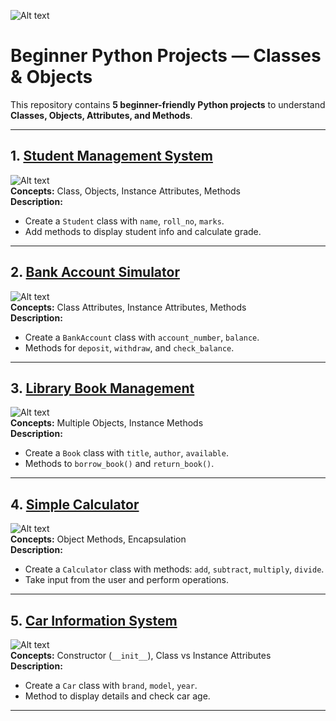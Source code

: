
![Alt text](https://tse2.mm.bing.net/th/id/OIP.ESJw7FZasQjL_GbMgBc8igHaDl?pid=Api&P=0&h=180)

# Beginner Python Projects — Classes & Objects

This repository contains **5 beginner-friendly Python projects** to understand **Classes, Objects, Attributes, and Methods**.

---

## 1. [Student Management System](student_management_system.py)  
![Alt text](https://tse2.mm.bing.net/th/id/OIP.-8KDcaFyXvaTqZUrG1OqrAHaDQ?pid=Api&P=0&h=180)  
**Concepts:** Class, Objects, Instance Attributes, Methods  
**Description:**                                                           
                                                       
- Create a `Student` class with `name`, `roll_no`, `marks`.                           
- Add methods to display student info and calculate grade.

---

## 2. [Bank Account Simulator](bank_account_simulator.py)
![Alt text](https://tse3.mm.bing.net/th/id/OIP.DZN0VC1I2eJzm-0-UvbvsQHaHa?pid=Api&P=0&h=180)  
**Concepts:** Class Attributes, Instance Attributes, Methods  
**Description:**  
- Create a `BankAccount` class with `account_number`, `balance`. 
- Methods for `deposit`, `withdraw`, and `check_balance`.

---

## 3. [Library Book Management](library_book_management.py)
![Alt text](https://tse2.mm.bing.net/th/id/OIP.GyVnb_dZqzqTMR-yRwB8zQHaD4?pid=Api&P=0&h=180)  
**Concepts:** Multiple Objects, Instance Methods  
**Description:**  
- Create a `Book` class with `title`, `author`, `available`.  
- Methods to `borrow_book()` and `return_book()`.

---

## 4. [Simple Calculator](simple_calculator.py)
![Alt text](https://tse3.mm.bing.net/th/id/OIP.Pyz6DjNvag3JUu4-RaKgdQHaD4?pid=Api&P=0&h=180)  
**Concepts:** Object Methods, Encapsulation  
**Description:**  
- Create a `Calculator` class with methods: `add`, `subtract`, `multiply`, `divide`.  
- Take input from the user and perform operations.

---

## 5. [Car Information System](car_information_system.py)
![Alt text](https://tse2.mm.bing.net/th/id/OIP.jt7FRvVHZ09X3OwixLL8-wHaEK?pid=Api&P=0&h=180)  
**Concepts:** Constructor (`__init__`), Class vs Instance Attributes  
**Description:**  
- Create a `Car` class with `brand`, `model`, `year`.  
- Method to display details and check car age.

---



